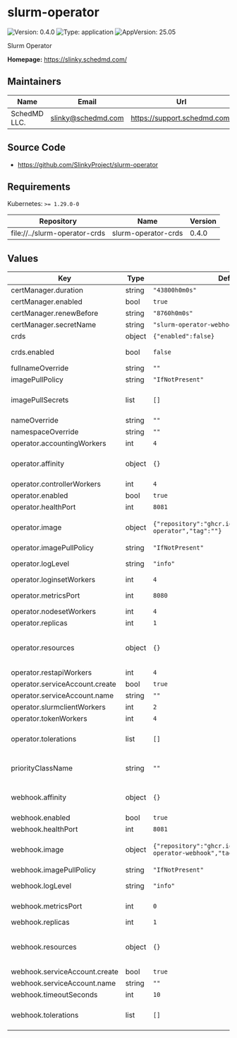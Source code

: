 # slurm-operator

![Version: 0.4.0](https://img.shields.io/badge/Version-0.4.0-informational?style=flat-square) ![Type: application](https://img.shields.io/badge/Type-application-informational?style=flat-square) ![AppVersion: 25.05](https://img.shields.io/badge/AppVersion-25.05-informational?style=flat-square)

Slurm Operator

**Homepage:** <https://slinky.schedmd.com/>

## Maintainers

| Name | Email | Url |
| ---- | ------ | --- |
| SchedMD LLC. | <slinky@schedmd.com> | <https://support.schedmd.com/> |

## Source Code

* <https://github.com/SlinkyProject/slurm-operator>

## Requirements

Kubernetes: `>= 1.29.0-0`

| Repository | Name | Version |
|------------|------|---------|
| file://../slurm-operator-crds | slurm-operator-crds | 0.4.0 |

## Values

| Key | Type | Default | Description |
|-----|------|---------|-------------|
| certManager.duration | string | `"43800h0m0s"` | Duration of certificate life. |
| certManager.enabled | bool | `true` | Enable cert-manager for certificate management. |
| certManager.renewBefore | string | `"8760h0m0s"` | Certificate renewal time. Should be before the expiration. |
| certManager.secretName | string | `"slurm-operator-webhook-ca"` | The secret to be (created and) mounted. |
| crds | object | `{"enabled":false}` | Configure Custom Resource Definitions (CRDs). |
| crds.enabled | bool | `false` | Whether this helm chart should manage the CRD and its upgrades. |
| fullnameOverride | string | `""` | Overrides the full name of the release. |
| imagePullPolicy | string | `"IfNotPresent"` | Set the default image pull policy. |
| imagePullSecrets | list | `[]` | Sets the image pull secrets. Ref: https://kubernetes.io/docs/tasks/configure-pod-container/pull-image-private-registry/ |
| nameOverride | string | `""` | Overrides the name of the release. |
| namespaceOverride | string | `""` | Overrides the namespace of the release. |
| operator.accountingWorkers | int | `4` | Set the max concurrent workers for the Accounting controller. |
| operator.affinity | object | `{}` | Affinity for pod assignment. Ref: https://kubernetes.io/docs/concepts/scheduling-eviction/assign-pod-node/#affinity-and-anti-affinity |
| operator.controllerWorkers | int | `4` | Set the max concurrent workers for the Controller controller. |
| operator.enabled | bool | `true` | Enables the operator. |
| operator.healthPort | int | `8081` | Set the port used for health checks. |
| operator.image | object | `{"repository":"ghcr.io/slinkyproject/slurm-operator","tag":""}` | The image to use, `${repository}:${tag}`. Ref: https://kubernetes.io/docs/concepts/containers/images/#image-names |
| operator.imagePullPolicy | string | `"IfNotPresent"` | Set the image pull policy. |
| operator.logLevel | string | `"info"` | Set the log level by string (e.g. error, info, debug) or number (e.g. 1..5). |
| operator.loginsetWorkers | int | `4` | Set the max concurrent workers for the LoginSet controller. |
| operator.metricsPort | int | `8080` | Set the port used by the metrics server. Value of "0" will disable it. |
| operator.nodesetWorkers | int | `4` | Set the max concurrent workers for the NodeSet controller. |
| operator.replicas | int | `1` | Set the number of replicas to deploy. |
| operator.resources | object | `{}` | The container resource limits and requests. Ref: https://kubernetes.io/docs/concepts/configuration/manage-resources-containers/#resource-requests-and-limits-of-pod-and-container |
| operator.restapiWorkers | int | `4` | Set the max concurrent workers for the Restapi controller. |
| operator.serviceAccount.create | bool | `true` | Allows chart to create the service account. |
| operator.serviceAccount.name | string | `""` | Set the service account to use (and create). |
| operator.slurmclientWorkers | int | `2` | Set the max concurrent workers for the SlurmClient controller. |
| operator.tokenWorkers | int | `4` | Set the max concurrent workers for the Token controller. |
| operator.tolerations | list | `[]` | Tolerations for pod assignment. Ref: https://kubernetes.io/docs/concepts/scheduling-eviction/taint-and-toleration/ |
| priorityClassName | string | `""` | Set the priority class to use. Ref: https://kubernetes.io/docs/concepts/scheduling-eviction/pod-priority-preemption/#priorityclass |
| webhook.affinity | object | `{}` | Affinity for pod assignment. Ref: https://kubernetes.io/docs/concepts/scheduling-eviction/assign-pod-node/#affinity-and-anti-affinity |
| webhook.enabled | bool | `true` | Enable the webhook. |
| webhook.healthPort | int | `8081` | Set the port used for health checks. |
| webhook.image | object | `{"repository":"ghcr.io/slinkyproject/slurm-operator-webhook","tag":""}` | The image to use, `${repository}:${tag}`. Ref: https://kubernetes.io/docs/concepts/containers/images/#image-names |
| webhook.imagePullPolicy | string | `"IfNotPresent"` | Set the image pull policy. |
| webhook.logLevel | string | `"info"` | Set the log level by string (e.g. error, info, debug) or number (e.g. 1..5). |
| webhook.metricsPort | int | `0` | Set the port used by the metrics server. Value of "0" will disable it. |
| webhook.replicas | int | `1` | Set the number of replicas to deploy. |
| webhook.resources | object | `{}` | The container resource limits and requests. Ref: https://kubernetes.io/docs/concepts/configuration/manage-resources-containers/#resource-requests-and-limits-of-pod-and-container |
| webhook.serviceAccount.create | bool | `true` | Allows chart to create the service account. |
| webhook.serviceAccount.name | string | `""` | Set the service account to use (and create). |
| webhook.timeoutSeconds | int | `10` | Set the timeout period for calls. |
| webhook.tolerations | list | `[]` | Tolerations for pod assignment. Ref: https://kubernetes.io/docs/concepts/scheduling-eviction/taint-and-toleration/ |

